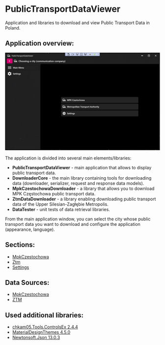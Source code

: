 # PublicTransportDataViewer
Application and libraries to download and view Public Transport Data in Poland.

## Application overview:

![Main Window (Doc/Images/main_page.jpg)](Doc/Images/main_page.jpg)

The application is divided into several main elements/libraries:
- __PublicTransportDataViewer__ - main application that allows to display public transport data.
- __DownloaderCore__ - the main library containing tools for downloading data (downloader, serializer, request and response data models).
- __MpkCzestochowaDownloader__ - a library that allows you to download MPK Częstochowa public transport data.
- __ZtmDataDownloader__ - a library enabling downloading public transport data of the Upper Silesian-Zagłębie Metropolis.
- __DataTester__ - unit tests of data retrieval libraries.

From the main application window, you can select the city whose public transport data you want to download and configure the application (appearance, language).

## Sections:

- [MpkCzestochowa](Doc/MpkCzestochowa.md)
- [Ztm](Doc/Ztm.md)
- [Settings](Doc/Settings.md)

## Data Sources:

- [MpkCzestochowa](https://www.czestochowa.pl/rozklady-jazdy)
- [ZTM](https://rj.metropoliaztm.pl/)

## Used additional libraries:

- [chkam05.Tools.ControlsEx 2.4.4](https://github.com/chkam05/Tools.ControlsEx)
- [MaterialDesignThemes 4.5.0](https://github.com/MaterialDesignInXAML/MaterialDesignInXamlToolkit)
- [Newtonsoft.Json 13.0.3](https://www.newtonsoft.com/json)
